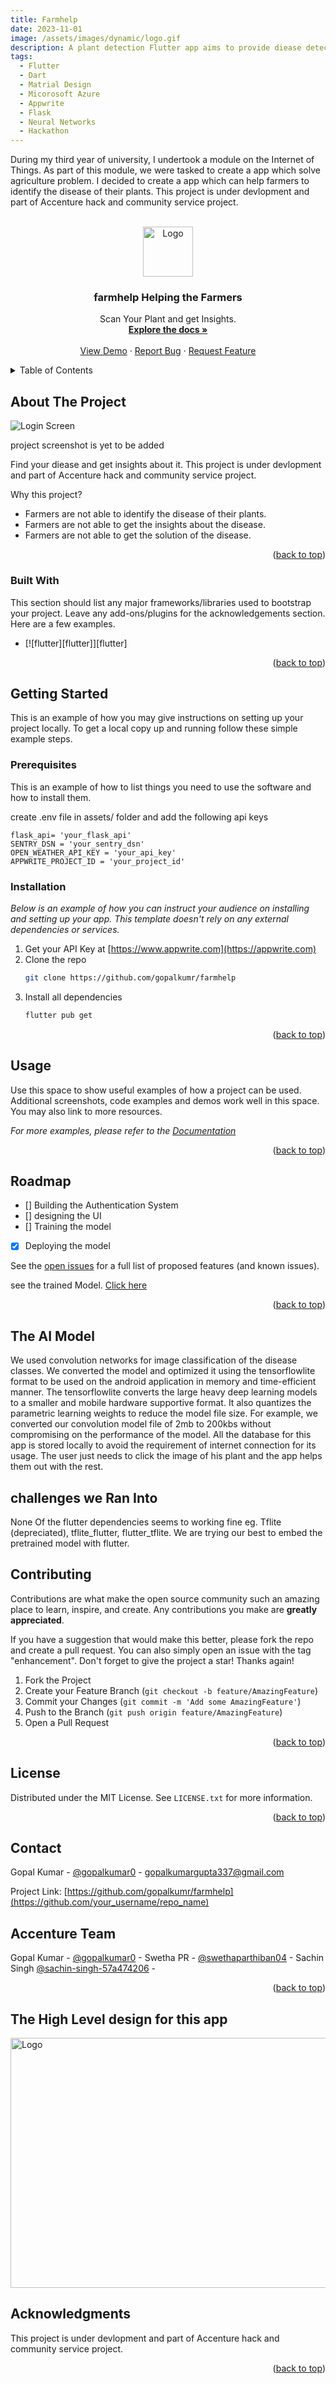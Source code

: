 ```yaml
---
title: Farmhelp
date: 2023-11-01
image: /assets/images/dynamic/logo.gif
description: A plant detection Flutter app aims to provide diease detection and insights about plants.
tags:
  - Flutter
  - Dart
  - Matrial Design
  - Micorosoft Azure
  - Appwrite
  - Flask
  - Neural Networks
  - Hackathon
---
```


During my third year of university, I undertook a module on the Internet of Things. As part of this module, we were tasked to create a app which solve agriculture problem. I decided to create a app which can help farmers to identify the disease of their plants. This project is under devlopment and part of Accenture hack and community service project.


<!-- Improved compatibility of back to top link: See: https://github.com/othneildrew/Best-README-Template/pull/73 -->
<a name="readme-top"></a>
<!--
*** Thanks for checking out the Best-README-Template. If you have a suggestion
*** that would make this better, please fork the repo and create a pull request
*** or simply open an issue with the tag "enhancement".
*** Don't forget to give the project a star!
*** Thanks again! Now go create something AMAZING! :D
-->



<!-- PROJECT SHIELDS -->
<!--
*** I'm using markdown "reference style" links for readability.
*** Reference links are enclosed in brackets [ ] instead of parentheses ( ).
*** See the bottom of this document for the declaration of the reference variables
*** for contributors-url, forks-url, etc. This is an optional, concise syntax you may use.
*** https://www.markdownguide.org/basic-syntax/#reference-style-links
-->




<!-- PROJECT LOGO -->
<br />
<div align="center">
    <img src="https://github.com/gopalkumr/farmhelp/raw/main/images/logo.jpeg" alt="Logo" width="80" height="80">
  </a>

  <h3 align="center">farmhelp Helping the Farmers</h3>

  <p align="center">
    Scan Your Plant and get Insights.
    <br />
    <a href="https://github.com/gopalkumr/farmhelp"><strong>Explore the docs »</strong></a>
    <br />
    <br />
    <a href="https://github.com/gopalkumr/farmhelp">View Demo</a>
    ·
    <a href="https://github.com/gopalkumr/farmhelp/issues">Report Bug</a>
    ·
    <a href="https://github.com/gopalkumr/farmhelp/issues">Request Feature</a>
  </p>
</div>



<!-- TABLE OF CONTENTS -->
<details>
  <summary>Table of Contents</summary>
  <ol>
    <li>
      <a href="#about-the-project">About The Project</a>
      <ul>
        <li><a href="#built-with">Built With</a></li>
      </ul>
    </li>
    <li>
      <a href="#getting-started">Getting Started</a>
      <ul>
        <li><a href="#prerequisites">Prerequisites</a></li>
        <li><a href="#installation">Installation</a></li>
      </ul>
    </li>
    <li><a href="#usage">Usage</a></li>
    <li><a href="#roadmap">Roadmap</a></li>
    <li><a href="#contributing">Contributing</a></li>
    <li><a href="#license">License</a></li>
    <li><a href="#contact">Contact</a></li>
    <li><a href="#acknowledgments">Acknowledgments</a></li>
  </ol>
</details>



<!-- ABOUT THE PROJECT -->
## About The Project

<img src="https://github.com/gopalkumr/farmhelp/raw/main/images/loginscreen.png" alt="Login Screen">

project screenshot is yet to be added 

Find your diease and get insights about it. This project is under devlopment and part of Accenture hack and community service project.

Why this project?

* Farmers are not able to identify the disease of their plants.
* Farmers are not able to get the insights about the disease.
* Farmers are not able to get the solution of the disease.



<p align="right">(<a href="#readme-top">back to top</a>)</p>



### Built With

This section should list any major frameworks/libraries used to bootstrap your project. Leave any add-ons/plugins for the acknowledgements section. Here are a few examples.

* [![flutter][flutter]][flutter]



<p align="right">(<a href="#readme-top">back to top</a>)</p>



<!-- GETTING STARTED -->
## Getting Started

This is an example of how you may give instructions on setting up your project locally.
To get a local copy up and running follow these simple example steps.

### Prerequisites

This is an example of how to list things you need to use the software and how to install them.

create .env file in assets/ folder and add the following api keys
```
flask_api= 'your_flask_api'
SENTRY_DSN = 'your_sentry_dsn'
OPEN_WEATHER_API_KEY = 'your_api_key'
APPWRITE_PROJECT_ID = 'your_project_id'
```

### Installation

_Below is an example of how you can instruct your audience on installing and setting up your app. This template doesn't rely on any external dependencies or services._

1. Get your API Key at [https://www.appwrite.com](https://appwrite.com)
2. Clone the repo
   ```sh
   git clone https://github.com/gopalkumr/farmhelp
   ```
3. Install all dependencies
   ```sh
   flutter pub get
   ```

<p align="right">(<a href="#readme-top">back to top</a>)</p>



<!-- USAGE EXAMPLES -->
## Usage

Use this space to show useful examples of how a project can be used. Additional screenshots, code examples and demos work well in this space. You may also link to more resources.

_For more examples, please refer to the [Documentation](https://github.com/gopalkumr/farmhelp)_

<p align="right">(<a href="#readme-top">back to top</a>)</p>



<!-- ROADMAP -->
## Roadmap

- [] Building the Authentication System
- [] designing the UI
- [] Training the model
- [x] Deploying the model 


See the [open issues](https://github.com/othneildrew/Best-README-Template/issues) for a full list of proposed features (and known issues).

see the trained Model. [Click here](<a href="https://github.com/gopalkumr/farmhelp/blob/main/Plant_Disease_Detection%20-%20Image%20Classification.ipynb">)

<p align="right">(<a href="#readme-top">back to top</a>)</p>



<!-- CONTRIBUTING -->
## The AI Model

We used convolution networks for image classification of the disease classes. We converted the model and optimized it using the tensorflowlite format to be used on the android application in memory and time-efficient manner. The tensorflowlite converts the large heavy deep learning models to a smaller and mobile hardware supportive format. It also quantizes the parametric learning weights to reduce the model file size. For example, we converted our convolution model file of 2mb to 200kbs without compromising on the performance of the model. All the database for this app is stored locally to avoid the requirement of internet connection for its usage. The user just needs to click the image of his plant and the app helps them out with the rest.

## challenges we Ran Into

None Of the flutter dependencies seems to working fine eg. Tflite (depreciated), tflite_flutter, flutter_tflite. We are trying our best to embed the pretrained model with flutter.

## Contributing

Contributions are what make the open source community such an amazing place to learn, inspire, and create. Any contributions you make are **greatly appreciated**.

If you have a suggestion that would make this better, please fork the repo and create a pull request. You can also simply open an issue with the tag "enhancement".
Don't forget to give the project a star! Thanks again!

1. Fork the Project
2. Create your Feature Branch (`git checkout -b feature/AmazingFeature`)
3. Commit your Changes (`git commit -m 'Add some AmazingFeature'`)
4. Push to the Branch (`git push origin feature/AmazingFeature`)
5. Open a Pull Request

<p align="right">(<a href="#readme-top">back to top</a>)</p>



<!-- LICENSE -->
## License

Distributed under the MIT License. See `LICENSE.txt` for more information.

<p align="right">(<a href="#readme-top">back to top</a>)</p>



<!-- CONTACT -->
## Contact

Gopal Kumar - [@gopalkumar0](https://www.linkedin.com/in/gopalkumar0/) - gopalkumargupta337@gmail.com

Project Link: [https://github.com/gopalkumr/farmhelp](https://github.com/your_username/repo_name)

## Accenture Team

Gopal Kumar - [@gopalkumar0](https://www.linkedin.com/in/gopalkumar0/) -
Swetha PR - [@swethaparthiban04](https://www.linkedin.com/in/swethaparthiban04/) -
Sachin Singh [@sachin-singh-57a474206](https://www.linkedin.com/in/sachin-singh-57a474206) -


<p align="right">(<a href="#readme-top">back to top</a>)</p>


## The High Level design for this app

<img src="https://github.com/gopalkumr/farmhelp/raw/main/images/system_design.png" alt="Logo" width="600" height="400">


<!-- ACKNOWLEDGMENTS -->
## Acknowledgments

<!--
Use this space to list resources you find helpful and would like to give credit to. I've included a few of my favorites to kick things off!

* [Choose an Open Source License](https://choosealicense.com)
* [GitHub Emoji Cheat Sheet](https://www.webpagefx.com/tools/emoji-cheat-sheet)
* [Malven's Flexbox Cheatsheet](https://flexbox.malven.co/)
* [Malven's Grid Cheatsheet](https://grid.malven.co/)
* [Img Shields](https://shields.io)
* [GitHub Pages](https://pages.github.com)
* [Font Awesome](https://fontawesome.com)
* [React Icons](https://react-icons.github.io/react-icons/search)

-->
This project is under devlopment and part of Accenture hack and community service project.

<p align="right">(<a href="#readme-top">back to top</a>)</p>



<!-- MARKDOWN LINKS & IMAGES -->
<!-- https://www.markdownguide.org/basic-syntax/#reference-style-links -->


